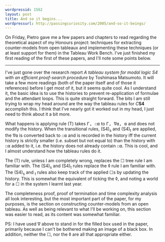 ```yaml
--- 
wordpressid: 1562
layout: post
title: And so it begins...
wordpressurl: http://passingcuriosity.com/2005/and-so-it-beings/
---
```

On Friday, Pietro gave me a few papers and chapters to read regarding the theoretical aspect of my Honours project: techniques for extracting counter-models from open tableaux and implementing these techniques (or at least support for them) in the Tableau Work Bench. I've just finished my first reading of the first of these papers, and I'll note some points below.

----------------------

I've just gone over the research report  *A tableau system for modal logic S4 with an efficient proof-search procedure* by Toshimasa Matsumoto. It will take a few more readings (both of the paper itself and of those it references) before I get most of it, but it seems quite cool. As I understand it, the basic idea is to use the histories to prevent re-application of formulae and the attendant loops. This is quite straight forward. The bits I am still trying to wrap my head around are the way the tableau rules for <span style="font-style: italic;">C</span><span style="font-weight: bold;">S4</span> accomplish this. I think that I've nearly got it worked out in my head, I just need to think about it a bit more.

What happens is applying rule (T) takes <tt>&Gamma;, <span class="BOX">&#9744;</span>&alpha;</tt> to <tt>&Gamma;, <span class="BLACKBOX">&nabla;</span>&alpha;, &alpha;</tt> and does not modify the history. When the transitional rules, (S4)<sub>s</sub> and (S4)<sub>t</sub> are applied, the <tt><span class="BLACKBOX">&nabla;</span>&alpha;</tt> is converted back to <tt><span class="BOX">&#9744;</span>&alpha;</tt> and is recorded in the history iff the current history is strictly smaller (i.e. subset but not equal to) than the history with <tt><span class="BOX">&#9744;</span>&alpha;</tt> added to it, i.e. the history does not already contain <tt><span class="BOX">&#9744;</span>&alpha;</tt>. This is cool, and I almost understand how the tableau rules do it.

The (T) rule, unless I am completely wrong, replaces the <span class="BOX">&#9744;</span> tree rule I am familiar with. The (S4)<sub>s</sub> and (S4)<sub>t</sub> rules replace the <span class="DIAMOND">&loz;</span> rule I am familiar with. The (S4)<sub>s</sub> and <sub>t</sub> rules also keep track of the applied <span class="BOX">&#9744;</span>s by updating the history. This is somewhat the equivalent of ticking the <span class="DIAMOND">&loz;</span>, and noting a world for a <span class="BOX">&#9744;</span> in the system I learnt last year.

The completeness proof, proof of termination and time complexity analysis all look interesting, but the most important part of the paper, for my purposes, is the section on constructing counter-models from an open tableau. As well as being relevant to what I'll be working on, this section was easier to read, as its content was somewhat familiar.

PS: I have used &nabla; above to stand in for the filled box used in the paper, primarily because I can't be bothered making an image of a black box. In addition, neither the &#9744;, nor the &loz; are all that appropriate either.
